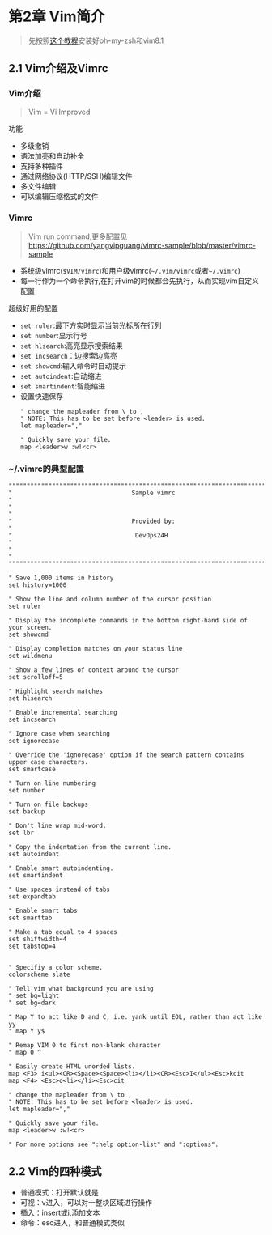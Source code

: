 # 第2章 Vim简介

> 先按照[这个教程](http://www.sylar.top/blog/?p=135)安装好oh-my-zsh和vim8.1 

## 2.1 Vim介绍及Vimrc

### Vim介绍
> Vim = Vi Improved

功能
+ 多级撤销
+ 语法加亮和自动补全
+ 支持多种插件
+ 通过网络协议(HTTP/SSH)编辑文件
+ 多文件编辑
+ 可以编辑压缩格式的文件

### Vimrc
> Vim run command,更多配置见 https://github.com/yangvipguang/vimrc-sample/blob/master/vimrc-sample

+ 系统级vimrc(`$VIM/vimrc`)和用户级vimrc(`~/.vim/vimrc`或者`~/.vimrc`)
+ 每一行作为一个命令执行,在打开vim的时候都会先执行，从而实现vim自定义配置

超级好用的配置

+ `set ruler`:最下方实时显示当前光标所在行列
+ `set number`:显示行号
+ `set hlsearch`:高亮显示搜索结果
+ `set incsearch`：边搜索边高亮
+ `set showcmd`:输入命令时自动提示
+ `set autoindent`:自动缩进
+ `set smartindent`:智能缩进
+ 设置快速保存
  ```vim
  " change the mapleader from \ to ,
  " NOTE: This has to be set before <leader> is used.
  let mapleader=","

  " Quickly save your file.
  map <leader>w :w!<cr>
  ```

### ~/.vimrc的典型配置

```vim
""""""""""""""""""""""""""""""""""""""""""""""""""""""""""""""""""""""""""""""""
"                                 Sample vimrc                                 "
"                                                                              "
"                                 Provided by:                                 "
"                                  DevOps24H                                   "
"                                                                              "
""""""""""""""""""""""""""""""""""""""""""""""""""""""""""""""""""""""""""""""""

" Save 1,000 items in history
set history=1000

" Show the line and column number of the cursor position
set ruler

" Display the incomplete commands in the bottom right-hand side of your screen.  
set showcmd

" Display completion matches on your status line
set wildmenu

" Show a few lines of context around the cursor
set scrolloff=5

" Highlight search matches
set hlsearch

" Enable incremental searching
set incsearch

" Ignore case when searching
set ignorecase

" Override the 'ignorecase' option if the search pattern contains upper case characters.
set smartcase

" Turn on line numbering
set number

" Turn on file backups
set backup

" Don't line wrap mid-word.
set lbr

" Copy the indentation from the current line.
set autoindent

" Enable smart autoindenting.
set smartindent

" Use spaces instead of tabs
set expandtab

" Enable smart tabs
set smarttab

" Make a tab equal to 4 spaces
set shiftwidth=4
set tabstop=4


" Specifiy a color scheme.
colorscheme slate

" Tell vim what background you are using
" set bg=light
" set bg=dark

" Map Y to act like D and C, i.e. yank until EOL, rather than act like yy
" map Y y$

" Remap VIM 0 to first non-blank character
" map 0 ^

" Easily create HTML unorded lists. 
map <F3> i<ul><CR><Space><Space><li></li><CR><Esc>I</ul><Esc>kcit
map <F4> <Esc>o<li></li><Esc>cit

" change the mapleader from \ to ,
" NOTE: This has to be set before <leader> is used.
let mapleader=","

" Quickly save your file.
map <leader>w :w!<cr>

" For more options see ":help option-list" and ":options".
```

## 2.2 Vim的四种模式

+ 普通模式：打开默认就是
+ 可视：v进入，可以对一整块区域进行操作
+ 插入：insert或i,添加文本
+ 命令：esc进入，和普通模式类似
